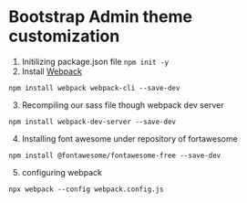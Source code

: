 # Bootstrap Admin theme customization

 1. Initilizing package.json file `npm init -y`
 2. Install [Webpack](https://webpack.js.org/guides/getting-started/)
 ```
npm install webpack webpack-cli --save-dev
 ```
 3. Recompiling our sass file though webpack dev server
```
npm install webpack-dev-server --save-dev
```
 4. Installing font awesome under repository of fortawesome
```
npm install @fontawesome/fontawesome-free --save-dev
```
 5. configuring webpack
```
npx webpack --config webpack.config.js
```

 